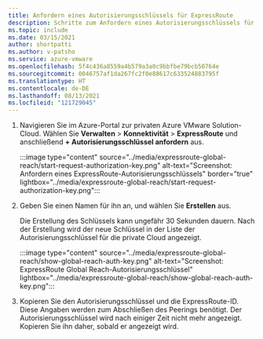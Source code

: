 ```yaml
---
title: Anfordern eines Autorisierungsschlüssels für ExpressRoute
description: Schritte zum Anfordern eines Autorisierungsschlüssels für ExpressRoute
ms.topic: include
ms.date: 03/15/2021
author: shortpatti
ms.author: v-patsho
ms.service: azure-vmware
ms.openlocfilehash: 5f4c436a8559a4b579a3a0c9bbfbe79bcb50764e
ms.sourcegitcommit: 0046757af1da267fc2f0e88617c633524883795f
ms.translationtype: HT
ms.contentlocale: de-DE
ms.lasthandoff: 08/13/2021
ms.locfileid: "121729045"
---
```

<!-- used in tutorial-expressroute-global-reach-private-cloud.md and create-ipsec-tunnel.md -->

1. Navigieren Sie im Azure-Portal zur privaten Azure VMware Solution-Cloud. Wählen Sie **Verwalten** > **Konnektivität** > **ExpressRoute** und anschließend **+ Autorisierungsschlüssel anfordern** aus.

   :::image type="content" source="../media/expressroute-global-reach/start-request-authorization-key.png" alt-text="Screenshot: Anfordern eines ExpressRoute-Autorisierungsschlüssels" border="true" lightbox="../media/expressroute-global-reach/start-request-authorization-key.png":::

1. Geben Sie einen Namen für ihn an, und wählen Sie **Erstellen** aus.

   Die Erstellung des Schlüssels kann ungefähr 30 Sekunden dauern. Nach der Erstellung wird der neue Schlüssel in der Liste der Autorisierungsschlüssel für die private Cloud angezeigt.

   :::image type="content" source="../media/expressroute-global-reach/show-global-reach-auth-key.png" alt-text="Screenshot: ExpressRoute Global Reach-Autorisierungsschlüssel" lightbox="../media/expressroute-global-reach/show-global-reach-auth-key.png":::
  
1. Kopieren Sie den Autorisierungsschlüssel und die ExpressRoute-ID. Diese Angaben werden zum Abschließen des Peerings benötigt. Der Autorisierungsschlüssel wird nach einiger Zeit nicht mehr angezeigt. Kopieren Sie ihn daher, sobald er angezeigt wird.

